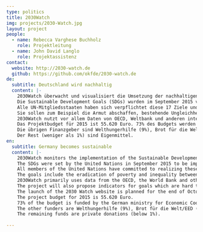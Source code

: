 ```yaml
---
type: politics
title: 2030Watch
img: projects/2030-Watch.jpg
layout: project
people:
  - name: Rebecca Varghese Buchholz
    role: Projektleitung
  - name: John David Langlo
    role: Projektassistenz
contact:
  website: http://2030-watch.de
  github: https://github.com/okfde/2030-watch.de
de:
  subtitle: Deutschland wird nachhaltig
  content: |-
    2030Watch überwacht und visualisiert die Umsetzung der nachhaltigen Entwicklungsziele in Deutschland. 
    Die Sustainable Development Goals (SDGs) wurden im September 2015 von den Vereinten Nationen (UN) verabschiedet und sollen bis 2030 erreicht werden. 
    Alle UN-Mitgliedsstaaten haben sich verpflichtet diese 17 Ziele und 169 Unterziele umzusetzen. 
    Sie sollen zum Beispiel die Armut abschaffen, bestehende Ungleichheiten in und unter den Ländern beseitigen und greifen Themen auf, die uns alle angehen, wie den Klimawandel. 
    2030Watch nutzt vor allem Daten von OECD, Weltbank und anderen internationalen Organisationen und entwickelt Vorschläge zur Operationalisierung schwieriger Ziele wie "fairer Handel". 
    Das Projektbudget für 2015 ist 55.620 Euro. 73% des Budgets werden vom BMZ getragen. 
    Die übrigen Finanzgeber sind Welthungerhilfe (9%), Brot für die Welt /EED (9%) und Terre des Hommes (7%). 
    Der Rest (weniger als 1%) sind Eigenmittel.
en:
  subtitle: Germany becomes sustainable
  content: |-
    2030Watch monitors the implementation of the Sustainable Development Goals (SDGs) in Germany. 
    The SDGs were set by the United Nations in September 2015 to be implemented by 2030. 
    All members of the United Nations have committed to realizing these 17 goals and 169 targets. 
    The goals include the eradication of poverty and inequality between and within countries as well as action against climate change. 
    2030Watch primarily uses data from the OECD, the World Bank and other international organizations. 
    The project will also propose indicators for goals which are hard to operationalize, such as fair trade relations. 
    The launch of the 2030 Watch website is planned for the end of October 2015. 
    The project budget for 2015 is 55.620 Euro. 
    73% of the budget is funded by the German ministry for Economic Cooperation and Development. 
    The other funders are Welthungerhilfe (9%), Brot für die Welt/EED (9%) and Terre des Hommes (7%). 
    The remaining funds are private donations (below 1%). 
  
---
```

